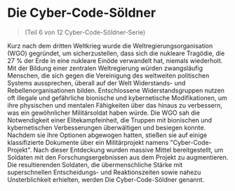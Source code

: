 # Die Cyber-Code-Söldner
> (Teil 6 von 12 Cyber-Code-Söldner-Serie)

Kurz nach dem dritten Weltkrieg wurde die Weltregierungsorganisation (WGO) gegründet, um sicherzustellen, dass sich die nukleare Tragödie, die 27 % der Erde in eine nukleare Einöde verwandelt hat, niemals wiederholt. Mit der Bildung einer zentralen Weltregierung würden zwangsläufig Menschen, die sich gegen die Vereinigung des weltweiten politischen Systems aussprechen, überall auf der Welt Widerstands- und Rebellenorganisationen bilden. Entschlossene Widerstandsgruppen nutzen oft illegale und gefährliche bionische und kybernetische Modifikationen, um ihre physischen und mentalen Fähigkeiten über das hinaus zu verbessern, was ein gewöhnlicher Militärsoldat haben würde. Die WGO sah die Notwendigkeit einer Elitekampfeinheit, die Truppen mit bionischen und kybernetischen Verbesserungen überwältigen und besiegen konnte. Nachdem sie ihre Optionen abgewogen hatten, stießen sie auf einige klassifizierte Dokumente über ein Militärprojekt namens "Cyber-Code-Projekt". Nach dieser Entdeckung wurden massive Mittel bereitgestellt, um Soldaten mit den Forschungsergebnissen aus dem Projekt zu augmentieren. Die resultierenden Soldaten, die übermenschliche Stärke mit superschnellen Entscheidungs- und Reaktionszeiten sowie nahezu Unsterblichkeit erhielten, werden Die Cyber-Code-Söldner genannt.
